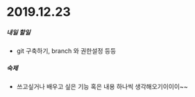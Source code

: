 # 2019.12.23

##### 내일 할일

- git 구축하기, branch 와 권한설정 등등

##### 숙제

- 쓰고싶거나 배우고 싶은 기능 혹은 내용 하나씩 생각해오기이이이~~
